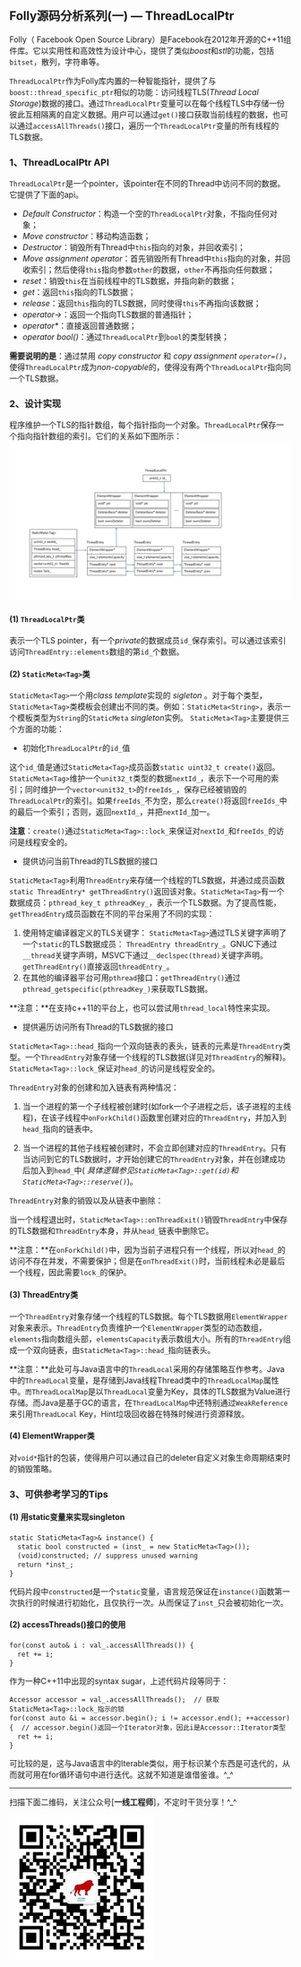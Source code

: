 ## Folly源码分析系列(一) — ThreadLocalPtr ##

Folly（ Facebook Open Source Library）是Facebook在2012年开源的C++11组件库。它以实用性和高效性为设计中心，提供了类似*boost*和*stl*的功能，包括`bitset`，散列，字符串等。

`ThreadLocalPtr`作为Folly库内置的一种智能指针，提供了与`boost::thread_specific_ptr`相似的功能：访问线程TLS(*Thread Local Storage*)数据的接口。通过`ThreadLocalPtr`变量可以在每个线程TLS中存储一份彼此互相隔离的自定义数据。用户可以通过`get()`接口获取当前线程的数据，也可以通过`accessAllThreads()`接口，遍历一个`ThreadLocalPtr`变量的所有线程的TLS数据。

### 1、ThreadLocalPtr API ###

`ThreadLocalPtr`是一个pointer，该pointer在不同的Thread中访问不同的数据。它提供了下面的api。

- *Default Constructor*：构造一个空的`ThreadLocalPtr`对象，不指向任何对象；
- *Move constructor*：移动构造函数；
- *Destructor*：销毁所有Thread中`this`指向的对象，并回收索引；
- *Move assignment operator*：首先销毁所有Thread中`this`指向的对象，并回收索引；然后使得`this`指向参数`other`的数据，`other`不再指向任何数据；
- *reset*：销毁`this`在当前线程中的TLS数据，并指向新的数据；
- *get*：返回`this`指向的TLS数据；
- *release*：返回`this`指向的TLS数据，同时使得`this`不再指向该数据；
- *operator->*：返回一个指向TLS数据的普通指针；
- *operator\**：直接返回普通数据；
- *operator bool()*：通过`ThreadLocalPtr`到`bool`的类型转换；

**需要说明的是**：通过禁用 *copy constructor* 和 *copy assignment `operator=()`*，使得`ThreadLocalPtr`成为*non-copyable*的，使得没有两个`ThreadLocalPtr`指向同一个TLS数据。

### 2、设计实现 ###

程序维护一个TLS的指针数组，每个指针指向一个对象。`ThreadLocalPtr`保存一个指向指针数组的索引。它们的关系如下图所示：
![ThreadLocalPtr内存布局图](img/ThreadLocalPtr.jpg)

#### (1) `ThreadLocalPtr`类 ####
表示一个TLS pointer，有一个*private*的数据成员`id_`保存索引。可以通过该索引访问`ThreadEntry::elements`数组的第`id_`个数据。

#### (2) `StaticMeta<Tag>`类 ####
`StaticMeta<Tag>`一个用*class template*实现的 *sigleton* 。对于每个类型，`StaticMeta<Tag>`类模板会创建出不同的类。例如：`StaticMeta<String>`，表示一个模板类型为`String`的`StaticMeta` *singleton*实例。
`StaticMeta<Tag>`主要提供三个方面的功能：

- 初始化`ThreadLocalPtr`的`id_`值

这个`id_`值是通过`StaticMeta<Tag>`成员函数`static uint32_t create()`返回。`StaticMeta<Tag>`维护一个`unit32_t`类型的数据`nextId_`，表示下一个可用的索引；同时维护一个`vector<unit32_t>`的`freeIds_`，保存已经被销毁的`ThreadLocalPtr`的索引。如果`freeIds_`不为空，那么`create()`将返回`freeIds_`中的最后一个索引；否则，返回`nextId_`，并把`nextId_`加一。

**注意**：`create()`通过`StaticMeta<Tag>::lock_`来保证对`nextId_`和`freeIds_`的访问是线程安全的。

- 提供访问当前Thread的TLS数据的接口

`StaticMeta<Tag>`利用`ThreadEntry`来存储一个线程的TLS数据，并通过成员函数`static ThreadEntry* getThreadEntry()`返回该对象。`StaticMeta<Tag>`有一个数据成员：`pthread_key_t pthreadKey_`，表示一个TLS数据。为了提高性能，`getThreadEntry`成员函数在不同的平台采用了不同的实现：

1. 使用特定编译器定义的TLS关键字： `StaticMeta<Tag>`通过TLS关键字声明了一个`static`的TLS数据成员： `ThreadEntry threadEntry_`。GNUC下通过`__thread`关键字声明，MSVC下通过`__declspec(thread)`关键字声明。`getThreadEntry()`直接返回`threadEntry_`。
2. 在其他的编译器平台可用`pthread`接口：`getThreadEntry()`通过`pthread_getspecific(pthreadKey_)`来获取TLS数据。

**注意：**在支持c++11的平台上，也可以尝试用`thread_local`特性来实现。     

- 提供遍历访问所有Thread的TLS数据的接口

`StaticMeta<Tag>::head_`指向一个双向链表的表头，链表的元素是`ThreadEntry`类型。一个`ThreadEntry`对象存储一个线程的TLS数据(详见对`ThreadEntry`的解释)。`StaticMeta<Tag>::lock_`保证对`head_`的访问是线程安全的。

`ThreadEntry`对象的创建和加入链表有两种情况：

1. 当一个进程的第一个子线程被创建时(如fork一个子进程之后，该子进程的主线程)，在该子线程中`onForkChild()`函数里创建对应的`ThreadEntry`，并加入到`head_`指向的链表中。

2. 当一个进程的其他子线程被创建时，不会立即创建对应的`ThreadEntry`。只有当访问到它的TLS数据时，才开始创建它的`ThreadEntry`对象，并在创建成功后加入到`head_`中(
*具体逻辑参见`StaticMeta<Tag>::get(id)`和`StaticMeta<Tag>::reserve()`*)。

`ThreadEntry`对象的销毁以及从链表中删除：

当一个线程退出时，`StaticMeta<Tag>::onThreadExit()`销毁`ThreadEntry`中保存的TLS数据和`ThreadEntry`本身，并从`head_`链表中删除它。

**注意：**在`onForkChild()`中，因为当前子进程只有一个线程，所以对`head_`的访问不存在并发，不需要保护；但是在`onThreadExit()`时，当前线程未必是最后一个线程，因此需要`lock_`的保护。

#### (3) ThreadEntry类 ####
一个`ThreadEntry`对象存储一个线程的TLS数据。每个TLS数据用`ElementWrapper`对象来表示。`ThreadEntry`负责维护一个`ElementWrapper`类型的动态数组，`elements`指向数组头部，`elementsCapacity`表示数组大小。所有的`ThreadEntry`组成一个双向链表，由`StaticMeta<Tag>::head_`指向链表头。

**注意：**此处可与Java语言中的`ThreadLocal`采用的存储策略互作参考。Java中的`ThreadLocal`变量，是存储到Java线程Thread类中的`ThreadLocalMap`属性中。`而ThreadLocalMap`是以`ThreadLocal`变量为Key，具体的TLS数据为Value进行存储。而Java是基于GC的语言，在`ThreadLocalMap`中还特别通过`WeakReference`来引用`ThreadLocal` Key，Hint垃圾回收器在特殊时候进行资源释放。

#### (4) ElementWrapper类 ####
对`void*`指针的包装，使得用户可以通过自己的deleter自定义对象生命周期结束时的销毁策略。

### 3、可供参考学习的Tips ###
#### (1) 用static变量来实现singleton ####

    static StaticMeta<Tag>& instance() {
      static bool constructed = (inst_ = new StaticMeta<Tag>());
      (void)constructed; // suppress unused warning
      return *inst_;
    }

代码片段中`constructed`是一个`static`变量，语言规范保证在`instance()`函数第一次执行的时候进行初始化，且仅执行一次。从而保证了`inst_`只会被初始化一次。

#### (2) accessThreads()接口的使用 ####

    for(const auto& i : val_.accessAllThreads()) {
      ret += i;
    }  
作为一种C++11中出现的syntax sugar，上述代码片段等同于：

    Accessor accessor = val_.accessAllThreads();  // 获取StaticMeta<Tag>::lock_指示的锁
    for(const auto &i = accessor.begin(); i != accessor.end(); ++accessor) {  // accessor.begin()返回一个Iterator对象，因此i是Accessor::Iterator类型
      ret += i;
    }

可比较的是，这与Java语言中的Iterable类似，用于标识某个东西是可迭代的，从而就可用在for循环语句中进行迭代。这就不知道是谁借鉴谁。^_^

----------
扫描下面二维码，关注公众号[**一线工程师**]，不定时干货分享！^_^

![一线工程师 | Engineer_First](img/weixinPub_qrcode_258.jpg)

